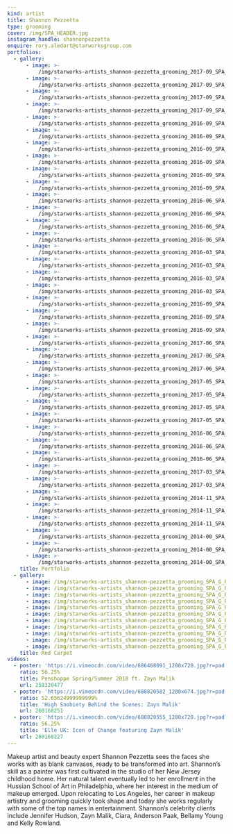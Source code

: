 ```yaml
---
kind: artist
title: Shannon Pezzetta
type: grooming
cover: /img/SPA_HEADER.jpg
instagram_handle: shannonpezzetta
enquire: rory.aledort@starworksgroup.com
portfolios:
  - gallery:
      - image: >-
          /img/starworks-artists_shannon-pezzetta_grooming_2017-09_SPA_BRITISHGQ_01.jpg
      - image: >-
          /img/starworks-artists_shannon-pezzetta_grooming_2017-09_SPA_BRITISHGQ_02.jpg
      - image: >-
          /img/starworks-artists_shannon-pezzetta_grooming_2017-09_SPA_BRITISHGQ_04.jpg
      - image: >-
          /img/starworks-artists_shannon-pezzetta_grooming_2017-09_SPA_BRITISHGQ_06.jpg
      - image: >-
          /img/starworks-artists_shannon-pezzetta_grooming_2016-09_SPA_ELLEUK_01.jpg
      - image: >-
          /img/starworks-artists_shannon-pezzetta_grooming_2016-09_SPA_ELLEUK_12.jpg
      - image: >-
          /img/starworks-artists_shannon-pezzetta_grooming_2016-09_SPA_ELLEUK_07.jpg
      - image: >-
          /img/starworks-artists_shannon-pezzetta_grooming_2016-09_SPA_ELLEUK_03-1.jpg
      - image: >-
          /img/starworks-artists_shannon-pezzetta_grooming_2016-09_SPA_ELLEUK_03-2.jpg
      - image: >-
          /img/starworks-artists_shannon-pezzetta_grooming_2016-09_SPA_ELLEUK_02.jpg
      - image: >-
          /img/starworks-artists_shannon-pezzetta_grooming_2016-06_SPA_PAPERMAG_09.jpg
      - image: >-
          /img/starworks-artists_shannon-pezzetta_grooming_2016-06_SPA_PAPERMAG_10.jpg
      - image: >-
          /img/starworks-artists_shannon-pezzetta_grooming_2016-06_SPA_PAPERMAG_05.jpg
      - image: >-
          /img/starworks-artists_shannon-pezzetta_grooming_2016-06_SPA_PAPERMAG_02.jpg
      - image: >-
          /img/starworks-artists_shannon-pezzetta_grooming_2016-03_SPA_ISSUEMAG_04.jpg
      - image: >-
          /img/starworks-artists_shannon-pezzetta_grooming_2016-03_SPA_ISSUEMAG_11.jpg
      - image: >-
          /img/starworks-artists_shannon-pezzetta_grooming_2016-03_SPA_ISSUEMAG_08.jpg
      - image: >-
          /img/starworks-artists_shannon-pezzetta_grooming_2016-03_SPA_ISSUEMAG_15.jpg
      - image: >-
          /img/starworks-artists_shannon-pezzetta_grooming_2016-09_SPA_HIGHSNOBIETY_01.jpg
      - image: >-
          /img/starworks-artists_shannon-pezzetta_grooming_2016-09_SPA_HIGHSNOBIETY_03.jpg
      - image: >-
          /img/starworks-artists_shannon-pezzetta_grooming_2016-09_SPA_HIGHSNOBIETY_06.jpg
      - image: >-
          /img/starworks-artists_shannon-pezzetta_grooming_2017-06_SPA_VANITYTEEN_04.jpg
      - image: >-
          /img/starworks-artists_shannon-pezzetta_grooming_2017-06_SPA_VANITYTEEN_06.jpg
      - image: >-
          /img/starworks-artists_shannon-pezzetta_grooming_2017-06_SPA_VANITYTEEN_02.jpg
      - image: >-
          /img/starworks-artists_shannon-pezzetta_grooming_2017-05_SPA_BULLETT_10.jpg
      - image: >-
          /img/starworks-artists_shannon-pezzetta_grooming_2017-05_SPA_BULLETT_38.jpg
      - image: >-
          /img/starworks-artists_shannon-pezzetta_grooming_2017-05_SPA_BULLETT_32.jpg
      - image: >-
          /img/starworks-artists_shannon-pezzetta_grooming_2017-05_SPA_BULLETT_23.jpg
      - image: >-
          /img/starworks-artists_shannon-pezzetta_grooming_2016-06_SPA_CONTENTS_01.jpg
      - image: >-
          /img/starworks-artists_shannon-pezzetta_grooming_2016-06_SPA_CONTENTS_04.jpg
      - image: >-
          /img/starworks-artists_shannon-pezzetta_grooming_2016-06_SPA_CONTENTS_03.jpg
      - image: >-
          /img/starworks-artists_shannon-pezzetta_grooming_2017-03_SPA_OFFCAMERA_01.jpg
      - image: >-
          /img/starworks-artists_shannon-pezzetta_grooming_2017-03_SPA_OFFCAMERA_03.jpg
      - image: >-
          /img/starworks-artists_shannon-pezzetta_grooming_2014-11_SPA_DUJOUR_03.jpg
      - image: >-
          /img/starworks-artists_shannon-pezzetta_grooming_2014-11_SPA_DUJOUR_04.jpg
      - image: >-
          /img/starworks-artists_shannon-pezzetta_grooming_2014-11_SPA_DUJOUR_05.jpg
      - image: >-
          /img/starworks-artists_shannon-pezzetta_grooming_2014-00_SPA_FOREVER21_01.jpg
      - image: >-
          /img/starworks-artists_shannon-pezzetta_grooming_2014-00_SPA_FOREVER21_02.jpg
      - image: >-
          /img/starworks-artists_shannon-pezzetta_grooming_2014-00_SPA_FOREVER21_03.jpg
    title: Portfolio
  - gallery:
      - image: /img/starworks-artists_shannon-pezzetta_grooming_SPA_G_RC_01.jpg
      - image: /img/starworks-artists_shannon-pezzetta_grooming_SPA_G_RC_02.jpg
      - image: /img/starworks-artists_shannon-pezzetta_grooming_SPA_G_RC_03.jpg
      - image: /img/starworks-artists_shannon-pezzetta_grooming_SPA_G_RC_04.jpg
      - image: /img/starworks-artists_shannon-pezzetta_grooming_SPA_G_RC_05.jpg
      - image: /img/starworks-artists_shannon-pezzetta_grooming_SPA_G_RC_06.jpg
      - image: /img/starworks-artists_shannon-pezzetta_grooming_SPA_G_RC_07.jpg
      - image: /img/starworks-artists_shannon-pezzetta_grooming_SPA_G_RC_08.jpg
      - image: /img/starworks-artists_shannon-pezzetta_grooming_SPA_G_RC_09.jpg
      - image: /img/starworks-artists_shannon-pezzetta_grooming_SPA_G_RC_10.jpg
      - image: /img/starworks-artists_shannon-pezzetta_grooming_SPA_G_RC_11.jpg
    title: Red Carpet
videos:
  - poster: 'https://i.vimeocdn.com/video/686468091_1280x720.jpg?r=pad'
    ratio: 56.25%
    title: Penshoppe Spring/Summer 2018 ft. Zayn Malik
    url: 258320477
  - poster: 'https://i.vimeocdn.com/video/688820582_1280x674.jpg?r=pad'
    ratio: 52.65624999999999%
    title: 'High Snobiety Behind the Scenes: Zayn Malik'
    url: 260168251
  - poster: 'https://i.vimeocdn.com/video/688820555_1280x720.jpg?r=pad'
    ratio: 56.25%
    title: 'Elle UK: Icon of Change featuring Zayn Malik'
    url: 260168227
---
```

Makeup artist and beauty expert Shannon Pezzetta sees the faces she works with as blank canvases, ready to be transformed into art. Shannon’s skill as a painter was first cultivated in the studio of her New Jersey childhood home. Her natural talent eventually led to her enrollment in the Hussian School of Art in Philadelphia, where her interest in the medium of makeup emerged. Upon relocating to Los Angeles, her career in makeup artistry and grooming quickly took shape and today she works regularly with some of the top names in entertainment. Shannon’s celebrity clients include Jennifer Hudson, Zayn Malik, Ciara, Anderson Paak, Bellamy Young and Kelly Rowland.
